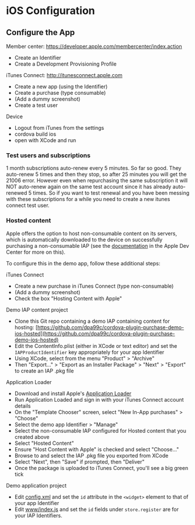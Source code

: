 # iOS Configuration

## Configure the App

Member center: https://developer.apple.com/membercenter/index.action

 - Create an Identifier
 - Create a Development Provisioning Profile

iTunes Connect: http://itunesconnect.apple.com

 - Create a new app (using the Identifier)
 - Create a purchase (type consumable)
 - (Add a dummy screenshot)
 - Create a test user

Device

 - Logout from iTunes from the settings
 - cordova build ios
 - open with XCode and run

### Test users and subscriptions

1 month subscriptions auto-renew every 5 minutes. So far so good.
They auto-renew 5 times and then they stop,
so after 25 minutes you will get the 21006 error.
However even when repurchasing the same subscription it will NOT auto-renew
again on the same test account since it has already auto-renewed 5 times.
So if you want to test renewal and you have been messing with these
subscriptions for a while you need to create a new itunes connect test user.


### Hosted content

Apple offers the option to host non-consumable content on its servers, which is automatically downloaded to the device on successfully purchasing a non-consumable IAP (see the [documentation](https://developer.apple.com/library/ios/documentation/LanguagesUtilities/Conceptual/iTunesConnectInAppPurchase_Guide/Chapters/CreatingInAppPurchaseProducts.html#//apple_ref/doc/uid/TP40013727-CH3-SW4) in the Apple Dev Center for more on this).

To configure this in the demo app, follow these additional steps:

iTunes Connect

- Create a new purchase in iTunes Connect (type non-consumable)
- (Add a dummy screenshot)
- Check the box "Hosting Content with Apple"

Demo IAP content project

- Clone this Git repo containing a demo IAP containing content for hosting: [https://github.com/dpa99c/cordova-plugin-purchase-demo-ios-hosted](https://github.com/dpa99c/cordova-plugin-purchase-demo-ios-hosted)
- Edit the ContentInfo.plist (either in XCode or text editor) and set the `IAPProductIdentifier` key appropriately for your app Identifier
- Using XCode, select from the menu "Product" > "Archive"
- Then "Export..." > "Export as an Installer Package" > "Next" > "Export" to create an IAP .pkg file

Application Loader

- Download and install Apple's [Application Loader](https://itunesconnect.apple.com/docs/UsingApplicationLoader.pdf)
- Run Application Loaded and sign in with your iTunes Connect account details
- On the "Template Chooser" screen, select "New In-App purchases" > "Choose"
- Select the demo app Identifier > "Manage"
- Select the non-consumable IAP configured for Hosted content that you created above
- Select "Hosted Content"
- Ensure "Host Content with Apple" is checked and select "Choose..."
- Browse to and select the IAP .pkg file you exported from XCode
- Select "Next", then "Save" if prompted, then "Deliver"
- Once the package is uploaded to iTunes Connect, you'll see a big green tick

Demo application project

- Edit [config.xml](https://github.com/dpa99c/cordova-plugin-purchase-demo/blob/master/config.xml) and set the `id` attribute in the `<widget>` element to that of your app Identifier
- Edit [www/index.js](https://github.com/dpa99c/cordova-plugin-purchase-demo/blob/master/www/js/index.js) and set the `id` fields under `store.register` are for your IAP Identifiers.
